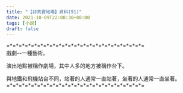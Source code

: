 ```yaml
---
title: "【非真實地場】資料(91)"
date: 2021-10-09T22:08:30+08:00
tags: [小說]
draft: false
---
```


=\*=\*=\*=\*=\*=\*=\*=\*=\*=\*=\*=\*=\*=\*=\*=\*=\*=\*=\*=\*=\*=\*=    
戲劇--一種藝術。  

演出地點被稱作劇場，其中人多的地方被稱作台下。  

與地鐵和飛機站台不同，站著的人通常一直站著，坐著的人通常一直坐著。
=\*=\*=\*=\*=\*=\*=\*=\*=\*=\*=\*=\*=\*=\*=\*=\*=\*=\*=\*=\*=\*=\*=  